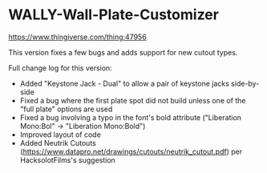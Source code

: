 # WALLY-Wall-Plate-Customizer
https://www.thingiverse.com/thing:47956

This version fixes a few bugs and adds support for new cutout types.

Full change log for this version:
- Added "Keystone Jack - Dual" to allow a pair of keystone jacks side-by-side
- Fixed a bug where the first plate spot did not build unless one of the "full plate" options are used
- Fixed a bug involving a typo in the font's bold attribute ("Liberation Mono:Bol" -> "Liberation Mono:Bold")
- Improved layout of code
- Added Neutrik Cutouts (https://www.datapro.net/drawings/cutouts/neutrik_cutout.pdf) per HacksolotFilms's suggestion
